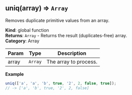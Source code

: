 <a name="uniq"></a>

## uniq(array) ⇒ <code>Array</code>
Removes duplicate primitive values from an array.

**Kind**: global function  
**Returns**: <code>Array</code> - Returns the result (duplicates-free) array.  
**Category**: Array  

| Param | Type | Description |
| --- | --- | --- |
| array | <code>Array</code> | The array to process. |

**Example**  
```js
uniq(['a', 'a', 'b', true, '2', 2, false, true]);// -> ['a', 'b', true, '2', 2, false]
```
